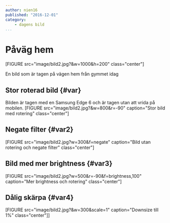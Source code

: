 ```yaml
---
author: nien16
published: "2016-12-01"
category:
    - dagens bild
...
```

Påväg hem
==================================

[FIGURE src="image/bild2.jpg?&w=1000&h=200" class="center"]

En bild som är tagen på vägen hem från gymmet idag


<!--more-->

Stor roterad bild {#var}
-----------------------------------


Bilden är tagen med en Samsung Edge 6 och är tagen utan att vrida på mobilen.
[FIGURE src="image/bild2.jpg?&w=800&r=-90" caption="Stor bild med rotering" class="center"]

Negate filter {#var2}
-----------------------------------

[FIGURE src="image/bild2.jpg?w=300&f=negate" caption="Bild utan rotering och negate filter" class="center"]




Bild med mer brightness {#var3}
-----------------------------------

[FIGURE src="image/bild2.jpg?w=500&r=-90&f=brightness,100" caption="Mer brightness och rotering" class="center"]


Dålig skärpa {#var4}
-----------------------------------

[FIGURE src="image/bild2.jpg?&w=300&scale=1" caption="Downsize till 1%" class="center"]]
